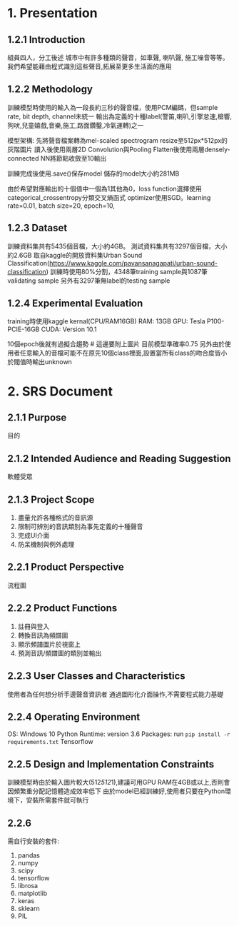 # 1. Presentation
## 1.2.1 Introduction
組員四人，分工後述
城市中有許多種類的聲音，如車聲, 喇叭聲, 施工噪音等等。我們希望能藉由程式識別這些聲音,拓展至更多生活面的應用

## 1.2.2 Methodology
訓練模型時使用的輸入為一段長約三秒的聲音檔，使用PCM編碼，但sample rate, bit depth, channel未統一
輸出為定義的十種label(警笛,喇叭,引擎怠速,槍響,狗吠,兒童嬉戲,音樂,施工,路面鑽鑿,冷氣運轉)之一

模型架構:
先將聲音檔案轉為mel-scaled spectrogram
resize至512px*512px的灰階圖片
讀入後使用兩層2D Convolution與Pooling
Flatten後使用兩層densely-connected NN將節點收斂至10輸出

訓練完成後使用.save()保存model
儲存的model大小約281MB

由於希望對應輸出的十個值中一個為1其他為0，loss function選擇使用categorical_crossentropy分類交叉熵函式
optimizer使用SGD。learning rate=0.01, batch size=20, epoch=10, 

## 1.2.3 Dataset
訓練資料集共有5435個音檔，大小約4GB。 測試資料集共有3297個音檔，大小約2.6GB
取自kaggle的開放資料集Urban Sound Classification(https://www.kaggle.com/pavansanagapati/urban-sound-classification)
訓練時使用80%分割，4348筆training sample與1087筆validating sample
另外有3297筆無label的testing sample

## 1.2.4 Experimental Evaluation
training時使用kaggle kernal(CPU/RAM16GB)
RAM: 13GB
GPU: Tesla P100-PCIE-16GB
CUDA: Version 10.1

10個epoch後就有過擬合趨勢  # 這邊要附上圖片
目前模型準確率0.75
另外由於使用者任意輸入的音檔可能不在原先10個class裡面,設置當所有class的吻合度皆小於閥值時輸出unknown



# 2. SRS Document
## 2.1.1 Purpose
目的
## 2.1.2 Intended Audience and Reading Suggestion
軟體受眾
## 2.1.3 Project Scope
1. 盡量允許各種格式的音訊源
2. 限制可辨別的音訊類別為事先定義的十種聲音
3. 完成UI介面
4. 防呆機制與例外處理
## 2.2.1 Product Perspective
流程圖
## 2.2.2 Product Functions
1. 註冊與登入
2. 轉換音訊為頻譜圖
3. 顯示頻譜圖片於視窗上
4. 預測音訊/頻譜圖的類別並輸出
## 2.2.3 User Classes and Characteristics
使用者為任何想分析手邊聲音資訊者
通過圖形化介面操作,不需要程式能力基礎
## 2.2.4 Operating Environment
OS: Windows 10
Python Runtime: version 3.6
Packages: run `pip install -r requirements.txt`
Tensorflow 
## 2.2.5 Design and Implementation Constraints
訓練模型時由於輸入圖片較大(512*512*1),建議可用GPU RAM在4GB或以上,否則會因頻繁重分配記憶體造成效率低下
由於model已經訓練好,使用者只要在Python環境下，安裝所需套件就可執行
## 2.2.6
需自行安裝的套件:
1. pandas
2. numpy
3. scipy
4. tensorflow
5. librosa
6. matplotlib
7. keras
8. sklearn
9. PIL
